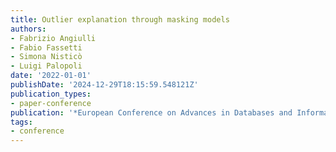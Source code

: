 ```yaml
---
title: Outlier explanation through masking models
authors:
- Fabrizio Angiulli
- Fabio Fassetti
- Simona Nisticò
- Luigi Palopoli
date: '2022-01-01'
publishDate: '2024-12-29T18:15:59.548121Z'
publication_types:
- paper-conference
publication: '*European Conference on Advances in Databases and Information Systems*'
tags:
- conference
---
```

